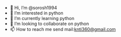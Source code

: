- 👋 Hi, I’m @sorosh1994
- 👀 I’m interested in python
- 🌱 I’m currently learning python
- 💞️ I’m looking to collaborate on python
- 📫 How to reach me send mail:knti360@gmail.com

<!---
sorosh1994/sorosh1994 is a ✨ special ✨ repository because its `README.md` (this file) appears on your GitHub profile.
You can click the Preview link to take a look at your changes.
--->
